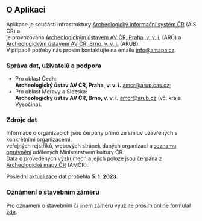 ## O Aplikaci

Aplikace je součástí infrastruktury 
<a href="https://www.aiscr.cz/" target="_blank">Archeologický informační systém ČR</a> 
(AIS CR) a<br> 
je provozována 
<a href="https://www.arup.cas.cz/" target="_blank">Archeologickým ústavem AV ČR, Praha, v. v. i.</a> 
(ARÚ) a<br>
<a href="https://arub.avcr.cz/" target="_blank">Archeologickým ústavem AV ČR, Brno, v. v. i.</a> 
(ARÚB).<br>
V případě potřeby nás prosím kontaktujte na emailu <a href=mailto:info@amapa.cz>info@amapa.cz</a>.

### Správa dat, uživatelů a podpora

* Pro oblast Čech:  
  **Archeologický ústav AV ČR, Praha, v. v. i.** <a href=mailto:amcr@arup.cas.cz>amcr@arup.cas.cz</a>;
* Pro oblast Moravy a Slezska:  
  **Archeologický ústav AV ČR, Brno, v. v. i.** <a href=mailto:amcr@arub.cz>amcr@arub.cz</a> (vč. kraje Vysočina).

### Zdroje dat

Informace o organizacích jsou čerpány přímo ze smluv uzavřených s konkrétními organizacemi,   
veřejných rejstříků, webových stránek daných organizací a 
<a href="https://www.mkcr.cz/seznam-organizaci-opravnenych-k-provadeni-archeologickych-vyzkumu-278.html" target="_blank">seznamu oprávnění</a> udělených Ministerstvem kultury ČR.  
Data o provedených výzkumech a jejich poloze jsou čerpána z 
<a href="https://amcr-info.aiscr.cz/" target="_blank">Archeologické mapy ČR</a> (AMČR).

Poslední aktualizace dat proběhla **5. 1. 2023**.

### Oznámení o stavebním záměru

Pro oznámení o stavebním či jiném záměru využijte prosím online formulář 
<a href="https://amcr-info.aiscr.cz/oznameni" target="_blank">zde</a>.


